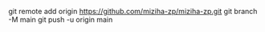 git remote add origin https://github.com/miziha-zp/miziha-zp.git
git branch -M main
git push -u origin main

